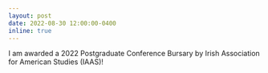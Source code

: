```yaml
---
layout: post
date: 2022-08-30 12:00:00-0400
inline: true
---
```


I am awarded a 2022 Postgraduate Conference Bursary by Irish Association for American Studies (IAAS)!
